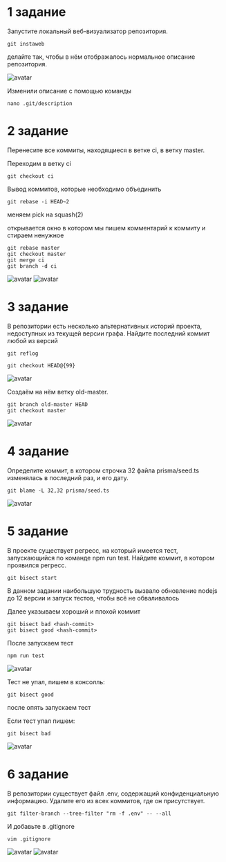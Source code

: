 # 1 задание
Запустите локальный веб-визуализатор репозитория.

    git instaweb
делайте так, чтобы в нём отображалось нормальное описание репозитория.

![avatar](/images/task-t.jpg)

Изменили описание с помощью команды

    nano .git/description

# 2 задание
Перенесите все коммиты, находящиеся в ветке ci, в ветку master.


Переходим в ветку ci

    git checkout ci

Вывод коммитов, которые необходимо объединить

    git rebase -i HEAD~2

меняем pick на squash(2)

открывается окно в котором мы пишем комментарий к коммиту и стираем ненужное


    git rebase master 
    git checkout master 
    git merge ci 
    git branch -d ci 

![avatar](/images/task-2.1.jpg)
![avatar](/images/task-2.2.jpg)

# 3 задание

В репозитории есть несколько альтернативных историй проекта, недоступных из текущей версии графа. Найдите последний коммит любой из версий

    git reflog

    git checkout HEAD@{99}

![avatar](/images/task-3.1.jpg)

Создаём на нём ветку old-master.

    git branch old-master HEAD
    git checkout master 


![avatar](/images/task-3.2.jpg)

# 4 задание
Определите коммит, в котором строчка 32 файла prisma/seed.ts изменялась в последний раз, и его дату.

    git blame -L 32,32 prisma/seed.ts

![avatar](/images/task-4.jpg)

# 5 задание
В проекте существует регресс, на который имеется тест, запускающийся по команде npm run test. Найдите коммит, в котором проявился регресс.

    git bisect start 

В данном задании наибольшую трудность вызвало обновление nodejs до 12 версии и запуск тестов, чтобы всё не обваливалось

Далее указываем хороший и плохой коммит

    git bisect bad <hash-commit>
    git bisect good <hash-commit>

После запускаем тест

    npm run test 

![avatar](/images/task-5.1.jpg)

Тест не упал, пишем в консолль:

    git bisect good 

после опять запускаем тест

Если тест упал пишем:

    git bisect bad 

![avatar](/images/task-5.3.jpg)


# 6 задание

В репозитории существует файл .env, содержащий конфиденциальную информацию. Удалите его из всех коммитов, где он присутствует.

    git filter-branch --tree-filter "rm -f .env" -- --all

И добавьте в .gitignore

    vim .gitignore 

![avatar](/images/task-6.1.jpg)
![avatar](/images/task-6.jpg)

